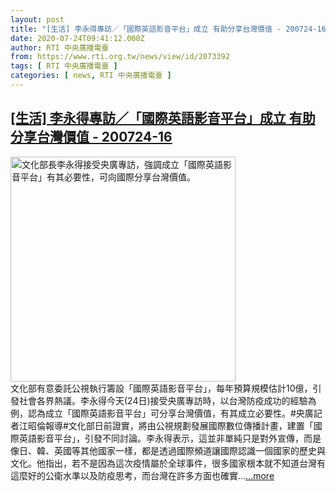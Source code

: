 ```yaml
---
layout: post
title: "[生活] 李永得專訪／「國際英語影音平台」成立 有助分享台灣價值 - 200724-16"
date: 2020-07-24T09:41:12.000Z
author: RTI 中央廣播電臺
from: https://www.rti.org.tw/news/view/id/2073392
tags: [ RTI 中央廣播電臺 ]
categories: [ news, RTI 中央廣播電臺 ]
---
```

<!--1595583672000-->
[[生活] 李永得專訪／「國際英語影音平台」成立 有助分享台灣價值 - 200724-16](https://www.rti.org.tw/news/view/id/2073392)
------

<div>
<img src="https://static.rti.org.tw/assets/thumbnails/2020/07/24/e87bf32738cfd1249271c05683f77f49.jpg" width="360" alt="文化部長李永得接受央廣專訪，強調成立「國際英語影音平台」有其必要性，可向國際分享台灣價值。" title="文化部長李永得接受央廣專訪，強調成立「國際英語影音平台」有其必要性，可向國際分享台灣價值。"><br>文化部有意委託公視執行籌設「國際英語影音平台」，每年預算規模估計10億，引發社會各界熱議。李永得今天(24日)接受央廣專訪時，以台灣防疫成功的經驗為例，認為成立「國際英語影音平台」可分享台灣價值，有其成立必要性。#央廣記者江昭倫報導#文化部日前證實，將由公視規劃發展國際數位傳播計畫，建置「國際英語影音平台」，引發不同討論。李永得表示，這並非單純只是對外宣傳，而是像日、韓、英國等其他國家一樣，都是透過國際頻道讓國際認識一個國家的歷史與文化。他指出，若不是因為這次疫情屬於全球事件，很多國家根本就不知道台灣有這麼好的公衛水準以及防疫思考，而台灣在許多方面也確實...<a target="_blank" href="https://www.rti.org.tw/news/view/id/2073392">...more</a>
</div>
